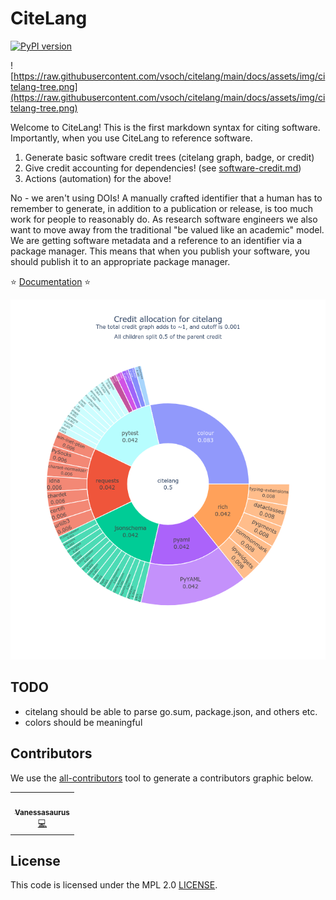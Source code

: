 # CiteLang

[![PyPI version](https://badge.fury.io/py/citelang.svg)](https://badge.fury.io/py/citelang)

![https://raw.githubusercontent.com/vsoch/citelang/main/docs/assets/img/citelang-tree.png](https://raw.githubusercontent.com/vsoch/citelang/main/docs/assets/img/citelang-tree.png)

Welcome to CiteLang! This is the first markdown syntax for citing software. Importantly,
when you use CiteLang to reference software.

1. Generate basic software credit trees (citelang graph, badge, or credit)
2. Give credit accounting for dependencies! (see [software-credit.md](software-credit.md))
3. Actions (automation) for the above!

No - we aren't using DOIs! A manually crafted identifier that a human has to remember to generate,
in addition to a publication or release, is too much work for people to reasonably do. As research
software engineers we also want to move away from the traditional "be valued like an academic" model.
We are getting software metadata and a reference to an identifier via a package manager. This means
that when you publish your software, you should publish it to an appropriate package manager.

⭐️ [Documentation](https://vsoch.github.io/citelang) ⭐️ 


![docs/assets/img/pypi-citelang.png](docs/assets/img/pypi-citelang.png)


## TODO

 - citelang should be able to parse go.sum, package.json, and others etc.
 - colors should be meaningful

## Contributors

We use the [all-contributors](https://github.com/all-contributors/all-contributors) 
tool to generate a contributors graphic below.

<!-- ALL-CONTRIBUTORS-LIST:START - Do not remove or modify this section -->
<!-- prettier-ignore-start -->
<!-- markdownlint-disable -->
<table>
  <tr>
    <td align="center"><a href="https://vsoch.github.io"><img src="https://avatars.githubusercontent.com/u/814322?v=4?s=100" width="100px;" alt=""/><br /><sub><b>Vanessasaurus</b></sub></a><br /><a href="https://github.com/vsoch/citelang/commits?author=vsoch" title="Code">💻</a></td>
  </tr>
</table>

<!-- markdownlint-restore -->
<!-- prettier-ignore-end -->

<!-- ALL-CONTRIBUTORS-LIST:END -->

## License

This code is licensed under the MPL 2.0 [LICENSE](LICENSE).
